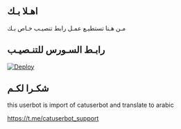 ## اهـلا بـك
مـن هـنا تستطيـع عمـل رابط تنصيـب خـاص بـك

## رابـط السـورس للتنـصيـب

[![Deploy](https://www.herokucdn.com/deploy/button.svg)](https://heroku.com/deploy?template=https://github.com/eslam47es/jmthon)

## شكـرا لكـم 


this userbot is import of catuserbot and translate to arabic

https://t.me/catuserbot_support
